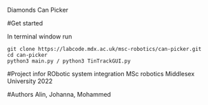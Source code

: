 Diamonds Can Picker

#Get started

In terminal window run
```
git clone https://labcode.mdx.ac.uk/msc-robotics/can-picker.git
cd can-picker
python3 main.py / python3 TinTrackGUI.py
```

#Project infor
RObotic system integration
MSc robotics
Middlesex University
2022

#Authors
Alin, Johanna, Mohammed
